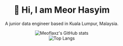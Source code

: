 <p align="center">
  <h1 align="center">👋 Hi, I am Meor Hasyim</h1>
</p>

<p align="center">
  A junior data engineer based in Kuala Lumpur, Malaysia.
</p>

<p align="center">
  <img src="https://github-readme-stats.vercel.app/api?username=meoflaxz" alt="Meoflaxz's GitHub stats">
  <br>
  <img src="https://github-readme-stats.vercel.app/api/top-langs/?username=meoflaxz&layout=compact" alt="Top Langs">
</p>
